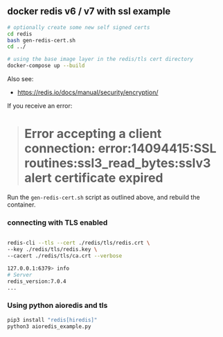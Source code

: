 ## docker redis v6 / v7 with ssl example

```bash
# optionally create some new self signed certs
cd redis
bash gen-redis-cert.sh
cd ../

# using the base image layer in the redis/tls cert directory
docker-compose up --build

```

Also see:

- <https://redis.io/docs/manual/security/encryption/>

If you receive an error:

> # Error accepting a client connection: error:14094415:SSL routines:ssl3_read_bytes:sslv3 alert certificate expired

Run the `gen-redis-cert.sh` script as outlined above, and rebuild the container.

### connecting with TLS enabled

```bash

redis-cli --tls --cert ./redis/tls/redis.crt \
--key ./redis/tls/redis.key \
--cacert ./redis/tls/ca.crt --verbose

127.0.0.1:6379> info
# Server
redis_version:7.0.4
...
```

### Using python aioredis and tls

```bash
pip3 install "redis[hiredis]"
python3 aioredis_example.py
```
